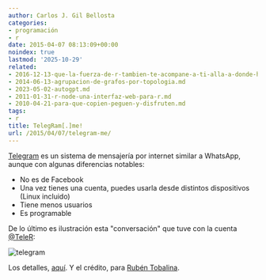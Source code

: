 ```yaml
---
author: Carlos J. Gil Bellosta
categories:
- programación
- r
date: 2015-04-07 08:13:09+00:00
noindex: true
lastmod: '2025-10-29'
related:
- 2016-12-13-que-la-fuerza-de-r-tambien-te-acompane-a-ti-alla-a-donde-haya-datos.md
- 2014-06-13-agrupacion-de-grafos-por-topologia.md
- 2023-05-02-autogpt.md
- 2011-01-31-r-node-una-interfaz-web-para-r.md
- 2010-04-21-para-que-copien-peguen-y-disfruten.md
tags:
- r
title: TelegRam[.]me!
url: /2015/04/07/telegram-me/
---
```


[Telegram](http://telegram.me) es un sistema de mensajería por internet similar a WhatsApp, aunque con algunas diferencias notables:

* No es de Facebook
* Una vez tienes una cuenta, puedes usarla desde distintos dispositivos (Linux incluido)
* Tiene menos usuarios
* Es programable

De lo último es ilustración esta "conversación" que tuve con la cuenta [@TeleR](https://telegram.me/Tele_R):

![telegram](/wp-uploads/2015/03/telegram.png#center)

Los detalles, [aquí](http://telemath.altervista.org/TeleR.html). Y el crédito, para [Rubén Tobalina](https://stat.ethz.ch/pipermail/r-help-es/2015-March/008693.html).